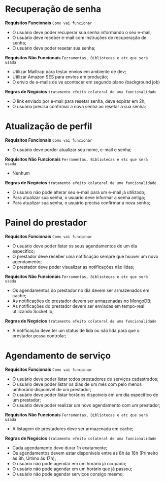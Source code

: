 # Recuperação de senha

**Requisitos Funcionais**
`Como vai funcionar`
- O usuário deve poder recuperar sua senha informando o seu e-mail;
- O usuário deve receber e-mail com instruções de recuperação de senha;
- O usuário deve poder resetar sua senha;

**Requisitos Não Funcionais**
`Ferramentas, Bibliotecas e etc que será usada`
- Utilizar Mailtrap para testar envios em ambiente de dev;
- Utilizar Amazon SES para envios em produção;
- O envio de e-mails de ve acontecer em segundo plano (background job)

**Regras de Negócios**
`tratamento efeito colateral de uma funcionalidade`
- O link enviado por e-mail para resetar senha, deve expirar em 2h;
- O usuário precisa confirmar a nova senha ao resetar a sua senha;

# Atualização de perfil

**Requisitos Funcionais**
`Como vai funcionar`
- O usuário deve porder atualizar seu nome, e-mail e senha;

**Requisitos Não Funcionais**
`Ferramentas, Bibliotecas e etc que será usada`
- Nenhum

**Regras de Negócios**
`tratamento efeito colateral de uma funcionalidade`
- O usuário não pode alterar seu e-mail para um e-mail já utilizado;
- Para atualizar sua senha, o usuário deve informar a senha antiga;
- Para atualizar sua senha, o usuário precisa confirmar a nova senha;

# Painel do prestador
**Requisitos Funcionais**
`Como vai funcionar`
- O usuário deve poder listar os seus agendamentos de um dia específico;
- O prestador deve receber uma notificação sempre que houver um novo agendamento;
- O prestador deve poder visualizar as notificações não lidas;

**Requisitos Não Funcionais**
`Ferramentas, Bibliotecas e etc que será usada`
- Os agendamentos do prestador no dia devem ser armazenados em cache;
- As notificações do prestador devem ser armazenadas no MongoDB;
- As notificações do prestador devem ser enviadas em tempo-real utilizando Socket.io;

**Regras de Negócios**
`tratamento efeito colateral de uma funcionalidade`
- A notificação deve ter um status de lida ou não lida para que o prestador possa controlar;

# Agendamento de serviço
**Requisitos Funcionais**
`Como vai funcionar`
- O usuário deve poder listar todos prestadores de serviços cadastrados;
- O usuário deve poder listar os dias de um mês com pelo menos umhorário disponível de um prestador;
- O usuário deve poder listar horários dispoíveis em um dia específico de um prestador;
- O usuário deve poder realizar um novo agendamento com um prestador;

**Requisitos Não Funcionais**
`Ferramentas, Bibliotecas e etc que será usada`
- A listagem de prestadores deve ser armazenada em cache;

**Regras de Negócios**
`tratamento efeito colateral de uma funcionalidade`
- Cada agendamento deve durar 1h exatamente;
- Os agendamentos devem estar disponíveis entre as 8h ás 18h (Primeiro ás 8h, Último ás 17h);
- O usuário não pode agendar em um horário já ocupado;
- O usuário não pode agendar em um horário que já passou;
- O usuário não pode agendar serviços consigo mesmo;
